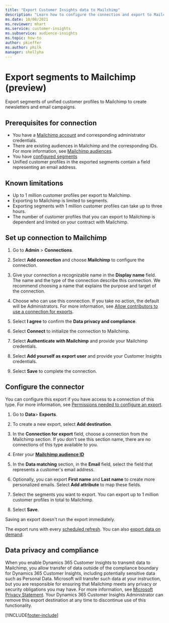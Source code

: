 ```yaml
---
title: "Export Customer Insights data to Mailchimp"
description: "Learn how to configure the connection and export to Mailchimp."
ms.date: 10/08/2021
ms.reviewer: mhart
ms.service: customer-insights
ms.subservice: audience-insights
ms.topic: how-to
author: pkieffer
ms.author: philk
manager: shellyha
---
```


# Export segments to Mailchimp (preview)

Export segments of unified customer profiles to Mailchimp to create newsletters and email campaigns.

## Prerequisites for connection

-	You have a [Mailchimp account](https://mailchimp.com/) and corresponding administrator credentials.
-	There are existing audiences in Mailchimp and the corresponding IDs. For more information, see [Mailchimp audiences](https://mailchimp.com/help/create-audience/).
-	You have [configured segments](segments.md)
-	Unified customer profiles in the exported segments contain a field representing an email address.

## Known limitations

- Up to 1 million customer profiles per export to Mailchimp.
- Exporting to Mailchimp is limited to segments.
- Exporting segments with 1 million customer profiles can take up to three hours. 
- The number of customer profiles that you can export to Mailchimp is dependent and limited on your contract with Mailchimp.

## Set up connection to Mailchimp

1. Go to **Admin** > **Connections**.

1. Select **Add connection** and choose **Mailchimp** to configure the connection.

1. Give your connection a recognizable name in the **Display name** field. The name and the type of the connection describe this connection. We recommend choosing a name that explains the purpose and target of the connection.

1. Choose who can use this connection. If you take no action, the default will be Administrators. For more information, see [Allow contributors to use a connection for exports](connections.md#allow-contributors-to-use-a-connection-for-exports).

1. Select **I agree** to confirm the **Data privacy and compliance**.

1. Select **Connect** to initialize the connection to Mailchimp.

1. Select **Authenticate with Mailchimp** and provide your Mailchimp credentials.

1. Select **Add yourself as export user** and provide your Customer Insights credentials.

1. Select **Save** to complete the connection. 

## Configure the connector

You can configure this export if you have access to a connection of this type. For more information, see [Permissions needed to configure an export](export-destinations.md#set-up-a-new-export).

1. Go to **Data**> **Exports**.

1. To create a new export, select **Add destination**.

1. In the **Connection for export** field, choose a connection from the Mailchimp section. If you don't see this section name, there are no connections of this type available to you.

1. Enter your **[Mailchimp audience ID](https://mailchimp.com/help/find-audience-id/)**

1. In the **Data matching** section, in the **Email** field, select the field that represents a customer's email address. 

1. Optionally, you can export **First name** and **Last name** to create more personalized emails. Select **Add attribute** to map these fields.

1. Select the segments you want to export. You can export up to 1 million customer profiles in total to Mailchimp.

1. Select **Save**.

Saving an export doesn't run the export immediately.

The export runs with every [scheduled refresh](system.md#schedule-tab). 
You can also [export data on demand](export-destinations.md#run-exports-on-demand). 

## Data privacy and compliance

When you enable Dynamics 365 Customer Insights to transmit data to Mailchimp, you allow transfer of data outside of the compliance boundary for Dynamics 365 Customer Insights, including potentially sensitive data such as Personal Data. Microsoft will transfer such data at your instruction, but you are responsible for ensuring that Mailchimp meets any privacy or security obligations you may have. For more information, see [Microsoft Privacy Statement](https://go.microsoft.com/fwlink/?linkid=396732).
Your Dynamics 365 Customer Insights Administrator can remove this export destination at any time to discontinue use of this functionality.

[!INCLUDE[footer-include](../includes/footer-banner.md)]
